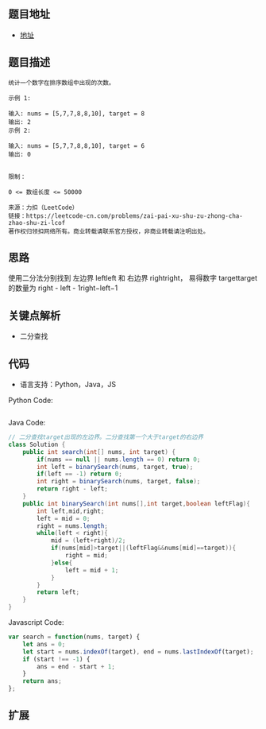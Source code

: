 ## 题目地址

- [地址](https://leetcode-cn.com/problems/zai-pai-xu-shu-zu-zhong-cha-zhao-shu-zi-lcof/)

## 题目描述

```
统计一个数字在排序数组中出现的次数。

示例 1:

输入: nums = [5,7,7,8,8,10], target = 8
输出: 2
示例 2:

输入: nums = [5,7,7,8,8,10], target = 6
输出: 0
 

限制：

0 <= 数组长度 <= 50000

来源：力扣（LeetCode）
链接：https://leetcode-cn.com/problems/zai-pai-xu-shu-zu-zhong-cha-zhao-shu-zi-lcof
著作权归领扣网络所有。商业转载请联系官方授权，非商业转载请注明出处。
```

## 思路
使用二分法分别找到 左边界 leftleft 和 右边界 rightright，
易得数字 targettarget 的数量为 right - left - 1right−left−1 

## 关键点解析

- 二分查找

## 代码

- 语言支持：Python，Java，JS

Python Code:

```python
```

Java Code:

```java
// 二分查找target出现的左边界。二分查找第一个大于target的右边界
class Solution {
    public int search(int[] nums, int target) {
        if(nums == null || nums.length == 0) return 0;
        int left = binarySearch(nums, target, true);
        if(left == -1) return 0;
        int right = binarySearch(nums, target, false);
        return right - left;
    }
    public int binarySearch(int nums[],int target,boolean leftFlag){
        int left,mid,right;
        left = mid = 0;
        right = nums.length;
        while(left < right){
            mid = (left+right)/2;
            if(nums[mid]>target||(leftFlag&&nums[mid]==target)){
                right = mid;
            }else{
                left = mid + 1;
            }
        }
        return left;
    }
}
```

Javascript Code:
```js
var search = function(nums, target) {
    let ans = 0;
    let start = nums.indexOf(target), end = nums.lastIndexOf(target);
    if (start !== -1) {
        ans = end - start + 1;
    }
    return ans;
};
```

## 扩展


